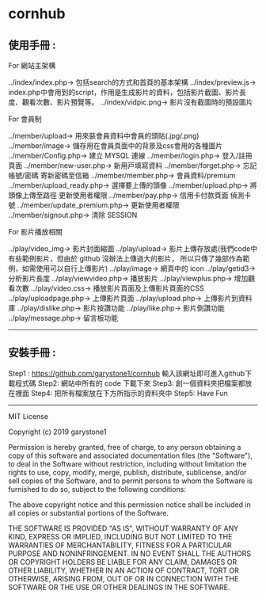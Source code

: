 # cornhub

## 使用手冊 : 

For 網站主架構 

../index/index.php-> 包括search的方式和首頁的基本架構
../index/preview.js-> index.php中會用到的script，作用是生成影片的資料，包括影片截圖、影片長度、觀看次數、影片預覽等。
../index/vidpic.png-> 影片沒有截圖時的預設圖片

For 會員制 

../member/upload-> 用來裝會員資料中會員的頭貼(.jpg/.png)
../member/image-> 儲存用在會員頁面中的背景及css會用的各種圖片
../member/Config.php-> 建立 MYSQL 連線
../member/login.php-> 登入/註冊⾴⾯
../member/new-user.php-> 新⽤⼾填寫資料
../member/forget.php-> 忘記帳號/密碼 寄新密碼⾄信箱
../member/member.php-> 會員資料/premium 
../member/upload_ready.php-> 選擇要上傳的頭像
../member/upload.php-> 將頭像上傳⾄路徑 更新使⽤者權限
../member/pay.php-> 信⽤卡付款⾴⾯ 偵測卡號
../member/update_premium.php-> 更新使⽤者權限
../member/signout.php-> 清除 SESSION

For 影片播放相關

../play/video_img-> 影片封面縮圖
../play/upload-> 影片上傳存放處(我們code中有些範例影片，但由於 github 沒辦法上傳過大的影片，
所以只傳了幾部作為範例，如需使用可以自行上傳影片)
../play/image-> 網頁中的 icon
../play/getid3-> 分析影片長度
../play/viewvideo.php-> 播放影片
../play/viewplus.php-> 增加觀看次數
../play/video.css-> 播放影片頁面及上傳影片頁面的CSS
../play/uploadpage.php-> 上傳影片頁面
../play/upload.php-> 上傳影片到資料庫
../play/dislike.php-> 影片按讚功能
../play/like.php-> 影片倒讚功能
../play/message.php-> 留言板功能

---
## 安裝手冊 :
Step1 : https://github.com/garystone1/cornhub 輸入該網址即可進入github下載程式碼
Step2: 網站中所有的 code 下載下來
Step3: 創一個資料夾把檔案都放在裡面
Step4: 把所有檔案放在下方所指示的資料夾中
Step5: Have Fun

---
MIT License

Copyright (c) 2019 garystone1

Permission is hereby granted, free of charge, to any person obtaining a copy
of this software and associated documentation files (the "Software"), to deal
in the Software without restriction, including without limitation the rights
to use, copy, modify, merge, publish, distribute, sublicense, and/or sell
copies of the Software, and to permit persons to whom the Software is
furnished to do so, subject to the following conditions:

The above copyright notice and this permission notice shall be included in all
copies or substantial portions of the Software.

THE SOFTWARE IS PROVIDED "AS IS", WITHOUT WARRANTY OF ANY KIND, EXPRESS OR
IMPLIED, INCLUDING BUT NOT LIMITED TO THE WARRANTIES OF MERCHANTABILITY,
FITNESS FOR A PARTICULAR PURPOSE AND NONINFRINGEMENT. IN NO EVENT SHALL THE
AUTHORS OR COPYRIGHT HOLDERS BE LIABLE FOR ANY CLAIM, DAMAGES OR OTHER
LIABILITY, WHETHER IN AN ACTION OF CONTRACT, TORT OR OTHERWISE, ARISING FROM,
OUT OF OR IN CONNECTION WITH THE SOFTWARE OR THE USE OR OTHER DEALINGS IN THE
SOFTWARE.
